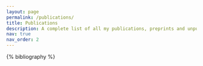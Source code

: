 ```yaml
---
layout: page
permalink: /publications/
title: Publications
description: A complete list of all my publications, preprints and unpublished manuscripts.
nav: true
nav_order: 2
---
```


<!-- _pages/publications.md -->

<!-- Bibsearch Feature -->

<!-- {% include bib_search.liquid %} -->

<div class="publications">

{% bibliography %}

</div>
